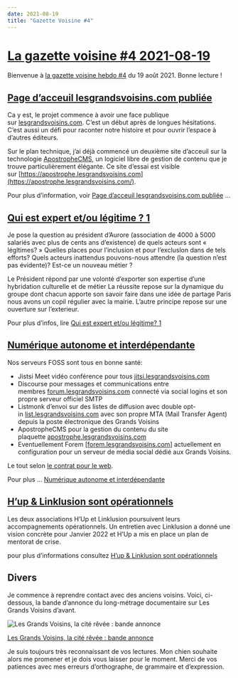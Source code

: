 ```yaml
---
date: 2021-08-19
title: "Gazette Voisine #4"
---
```

# [La gazette voisine #4 2021-08-19](https://forum.lesgrandsvoisins.com/t/gazette-voisine-4-2021-08-19/67)

Bienvenue à [la gazette voisine hebdo #4](https://forum.lesgrandsvoisins.com/t/gazette-voisine-4-2021-08-19/67) du 19 août 2021. Bonne lecture !

## [](https://forum.lesgrandsvoisins.com/t/la-gazette-voisine-4-2021-08-19/67#page-dacceuil-lesgrandsvoisinscom-publiehttpsmailinglesgrandsvoisinscomtpage-dacceuil-lesgrandsvoisins-com-publiee19-2)[Page d’acceuil lesgrandsvoisins.com publiée](https://forum.lesgrandsvoisins.com/t/page-dacceuil-lesgrandsvoisins-com-publiee/19)

Ca y est, le projet commence à avoir une face publique sur [lesgrandsvoisins.com](https://www.lesgrandsvoisins.com/). C’est un début après de longues hésitations. C’est aussi un défi pour raconter notre histoire et pour ouvrir l’espace à d’autres éditeurs.

Sur le plan technique, j’ai déjà commencé un deuxième site d’acceuil sur la technologie [ApostropheCMS](https://www.apostrophecms.com/), un logiciel libre de gestion de contenu que je trouve particulièrement élégante. Ce site d’essai est visible sur [https://apostrophe.lesgrandsvoisins.com](https://apostrophe.lesgrandsvoisins.com/).

Pour plus d’information, voir [Page d’acceuil lesgrandsvoisins.com publiée](https://forum.lesgrandsvoisins.com/t/page-dacceuil-lesgrandsvoisins-com-publiee/19) …

## [](https://forum.lesgrandsvoisins.com/t/la-gazette-voisine-4-2021-08-19/67#qui-est-expert-etou-lgitime-httpsmailinglesgrandsvoisinscomtqui-est-expert-et-ou-legitime68-3)[Qui est expert et/ou légitime ? 1](https://forum.lesgrandsvoisins.com/t/qui-est-expert-et-ou-legitime/68)

Je pose la question au président d’Aurore (association de 4000 à 5000 salariés avec plus de cents ans d’existence) de quels acteurs sont « légltimes? » Quelles places pour l’inclusion et pour l’excluslon dans de tels efforts? Quels acteurs inattendus pouvons-nous attendre (la question n’est pas évidente)? Est-ce un nouveau métier ?

Le Président répond par une volonté d’exporter son expertise d’une hybridation culturelle et de métier La réussite repose sur la dynamique du groupe dont chacun apporte son savoir faire dans une idée de partage Paris nous avons un copil régulier avec la mairie. L’autre principe repose sur une ouverture sur l’exterieur.

Pour plus d’infos, lire [Qui est expert et/ou légitime? 1](https://forum.lesgrandsvoisins.com/t/qui-est-expert-et-ou-legitime/68)

## [](https://forum.lesgrandsvoisins.com/t/la-gazette-voisine-4-2021-08-19/67#numrique-autonome-et-interdpendantehttpsmailinglesgrandsvoisinscomtnumerique-autonome-et-interdependant41-4)[Numérique autonome et interdépendante](https://forum.lesgrandsvoisins.com/t/numerique-autonome-et-interdependant/41)

Nos serveurs FOSS sont tous en bonne santé:

- Jistsi Meet vidéo conférence pour tous [jitsi.lesgrandsvoisins.com](https://jitsi.lesgrandsvoisins.com/)
- Discourse pour messages et communications entre membres [forum.lesgrandsvoisins.com](https://forum.lesgrandsvoisins.com/) connecté via social logins et son propre serveur officiel SMTP
- Listmonk d’envoi sur des listes de diffusion avec double opt-in [list.lesgrandsvoisins.com](https://list.lesgrandsvoisins.com/subscription/form) avec son propre MTA (Mail Transfer Agent) depuis la poste électronique des Grands Voisins
- ApostropheCMS pour la gestion du contenu du site plaquette [apostrophe.lesgrandsvoisins.com](https://apostrophe.lesgrandsvoisins.com/)
- Eventuellement Forem [[forem.lesgrandsvoisins.com](http://forem.lesgrandsvoisins.com/)] actuellement en configuration pour un serveur de média social dédié aux Grands Voisins.

Le tout selon [le contrat pour le web](https://contractfortheweb.org/fr/).

Pour plus … [Numérique autonome et interdépendante](https://forum.lesgrandsvoisins.com/t/numerique-autonome-et-interdependant/41)

## [](https://forum.lesgrandsvoisins.com/t/la-gazette-voisine-4-2021-08-19/67#hup-linklusion-sont-oprationnelshttpsmailinglesgrandsvoisinscomthup-linklusion-sont-operationnels38-5)[H’up & Linklusion sont opérationnels](https://forum.lesgrandsvoisins.com/t/hup-linklusion-sont-operationnels/38)

Les deux associations H’Up et Linklusion poursuivent leurs accompagnements opérationnels. Un entretien avec Linklusion a donné une vision concrète pour Janvier 2022 et H’Up a mis en place un plan de mentorat de crise.

pour plus d’informations consultez [H’up & Linklusion sont opérationnels](https://forum.lesgrandsvoisins.com/t/hup-linklusion-sont-operationnels/38)

## [](https://forum.lesgrandsvoisins.com/t/la-gazette-voisine-4-2021-08-19/67#divers-6)Divers

Je commence à reprendre contact avec des anciens voisins. Voici, ci-dessous, la bande d’annonce du long-métrage documentaire sur Les Grands Voisins d’avant.

![](https://com.grandsvoisins.com/uploads/default/original/1X/a84f5160be90c13815030979274cdffc78eaa1a4.jpeg "Les Grands Voisins, la cité rêvée : bande annonce")

[Les Grands Voisins, la cité rêvée : bande annonce](https://www.youtube.com/watch?v=budyDXkH3r4)

Je suis toujours très reconnaissant de vos lectures. Mon chien souhaite alors me promener et je dois vous laisser pour le moment. Merci de vos patiences avec mes erreurs d’orthographe, de grammaire et d’expression.